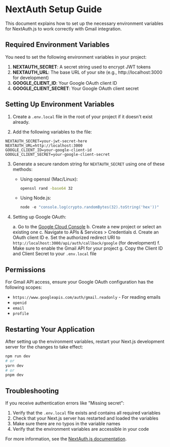 # NextAuth Setup Guide

This document explains how to set up the necessary environment variables for NextAuth.js to work correctly with Gmail integration.

## Required Environment Variables

You need to set the following environment variables in your project:

1. **NEXTAUTH_SECRET**: A secret string used to encrypt JWT tokens
2. **NEXTAUTH_URL**: The base URL of your site (e.g., http://localhost:3000 for development)
3. **GOOGLE_CLIENT_ID**: Your Google OAuth client ID
4. **GOOGLE_CLIENT_SECRET**: Your Google OAuth client secret

## Setting Up Environment Variables

1. Create a `.env.local` file in the root of your project if it doesn't exist already.

2. Add the following variables to the file:

```
NEXTAUTH_SECRET=your-jwt-secret-here
NEXTAUTH_URL=http://localhost:3000
GOOGLE_CLIENT_ID=your-google-client-id
GOOGLE_CLIENT_SECRET=your-google-client-secret
```

3. Generate a secure random string for `NEXTAUTH_SECRET` using one of these methods:
   
   - Using openssl (Mac/Linux):
     ```bash
     openssl rand -base64 32
     ```
   
   - Using Node.js:
     ```javascript
     node -e "console.log(crypto.randomBytes(32).toString('hex'))"
     ```

4. Setting up Google OAuth:
   
   a. Go to the [Google Cloud Console](https://console.cloud.google.com/)
   b. Create a new project or select an existing one
   c. Navigate to APIs & Services > Credentials
   d. Create an OAuth client ID
   e. Set the authorized redirect URI to `http://localhost:3000/api/auth/callback/google` (for development)
   f. Make sure to enable the Gmail API for your project
   g. Copy the Client ID and Client Secret to your `.env.local` file

## Permissions

For Gmail API access, ensure your Google OAuth configuration has the following scopes:

- `https://www.googleapis.com/auth/gmail.readonly` - For reading emails
- `openid`
- `email`
- `profile`

## Restarting Your Application

After setting up the environment variables, restart your Next.js development server for the changes to take effect:

```bash
npm run dev
# or
yarn dev
# or
pnpm dev
```

## Troubleshooting

If you receive authentication errors like "Missing secret":

1. Verify that the `.env.local` file exists and contains all required variables
2. Check that your Next.js server has restarted and loaded the variables
3. Make sure there are no typos in the variable names
4. Verify that the environment variables are accessible in your code

For more information, see the [NextAuth.js documentation](https://next-auth.js.org/configuration/options). 